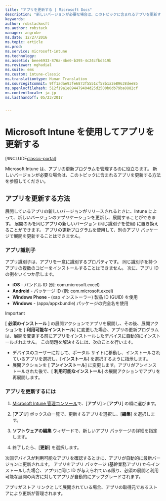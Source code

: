 ```yaml
---
title: "アプリを更新する | Microsoft Docs"
description: "新しいバージョンが必要な場合は、このトピックに含まれるアプリを更新する方法を参照してください。"
keywords: 
author: robstackmsft
ms.author: robstack
manager: angrobe
ms.date: 12/27/2016
ms.topic: article
ms.prod: 
ms.service: microsoft-intune
ms.technology: 
ms.assetid: beee6933-876a-4be0-b395-4c24cfbd519b
ms.reviewer: mghadial
ms.suite: ems
ms.custom: intune-classic
ms.translationtype: Human Translation
ms.sourcegitcommit: 9ff1adae93fe6873f5551cf58b1a2e89638dee85
ms.openlocfilehash: 512f19a1e894479404d25d2500b0db79ba0882cf
ms.contentlocale: ja-jp
ms.lasthandoff: 05/23/2017


---
```


# <a name="update-apps-using-microsoft-intune"></a>Microsoft Intune を使用してアプリを更新する

[!INCLUDE[classic-portal](../includes/classic-portal.md)]

Microsoft Intune は、アプリの更新プログラムを管理するのに役立ちます。 新しいバージョンが必要な場合は、このトピックに含まれるアプリを更新する方法を参照してください。

## <a name="how-to-update-apps"></a>アプリを更新する方法
展開しているアプリの新しいバージョンがリリースされるときに、Intune によって、新しいバージョンのアプリケーションを更新し、展開することができます。 展開のみを同じアプリの新しいバージョン (同じ識別子を使用) に置き換えることができます。 アプリの更新プログラムを使用して、別のアプリ パッケージで展開を更新することはできません。

### <a name="app-identifiers"></a>アプリ識別子
アプリ識別子は、アプリを一意に識別するプロパティです。 同じ識別子を持つアプリの複数のコピーをインストールすることはできません。 次に、アプリ ID の例をいくつか示します。

- **iOS** - バンドル ID (例: com.microsoft.excel)
- **Android** - パッケージ ID (例: com.microsoft.excel)
- **Windows Phone** - (xap インストーラー) 製品 ID (GUID) を使用
- **Windows** - (appx/appxbundle) パッケージの完全名を使用



> [!IMPORTANT]
> [ **必須のインストール** ] の展開アクションでアプリを展開し、その後、展開アクションを [ **利用可能なインストール**] に変更した場合、アプリの更新プログラムは、展開を変更する前にアプリをインストールしたデバイスに自動的にインストールされません。 この問題を解決するには、次のことを行います。
>
> -   デバイスのユーザーに対して、ポータル サイトに移動し、インストールされているアプリを選択し、[**インストール**] を選択するように指示します。
> -   展開アクションを [ **アンインストール**] に変更します。アプリがアンインストールされた後で、[ **利用可能なインストール**] の展開アクションでアプリを再展開します。

### <a name="to-update-an-app"></a>アプリを更新するには

1.  [Microsoft Intune 管理コンソール](https://manage.microsoft.com)で、[**アプリ**] &gt; [**アプリ**] の順に選びます。

2.  [**アプリ**] ボックスの一覧で、更新するアプリを選択し、[**編集**] を選択します。

3.  **ソフトウェアの編集** ウィザードで、新しいアプリ パッケージの詳細を指定します。

4.  終了したら、[**更新**] を選択します。

次回デバイスが利用可能なアプリを確認するときに、アプリが自動的に最新バージョンに更新されます。
アプリをアプリ パッケージ (基幹業務アプリ) からインストールした場合、アプリに同じ ID が与えられている限り、必須の展開と利用可能な展開の両方に対してアプリが自動的にアップグレードされます。

アプリがストア リンクとして展開されている場合、アプリの取得元であるストアにより更新が管理されます。

